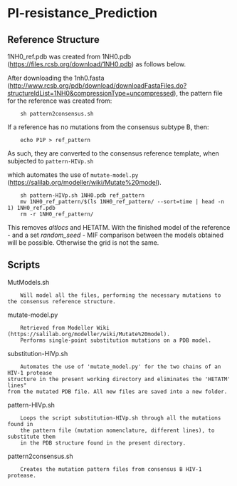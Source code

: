 # PI-resistance_Prediction

## Reference Structure
1NH0_ref.pdb was created from 1NH0.pdb (https://files.rcsb.org/download/1NH0.pdb) as follows below.

After downloading the 1nh0.fasta (http://www.rcsb.org/pdb/download/downloadFastaFiles.do?structureIdList=1NH0&compressionType=uncompressed), the pattern file for the reference was created from:

        sh pattern2consensus.sh
        
If a reference has no mutations from the consensus subtype B, then:

        echo P1P > ref_pattern

As such, they are converted to the consensus reference template, when subjected to `pattern-HIVp.sh`

which automates the use of `mutate-model.py` (https://salilab.org/modeller/wiki/Mutate%20model).

        sh pattern-HIVp.sh 1NH0.pdb ref_pattern
        mv 1NH0_ref_pattern/$(ls 1NH0_ref_pattern/ --sort=time | head -n 1) 1NH0_ref.pdb
        rm -r 1NH0_ref_pattern/

This removes *altlocs* and HETATM. With the finished model of the reference - and a set *random_seed* - MIF comparison between the models obtained will be possible. Otherwise the grid is not the same.

## Scripts
MutModels.sh

        Will model all the files, performing the necessary mutations to the consensus reference structure.
        
mutate-model.py

        Retrieved from Modeller Wiki (https://salilab.org/modeller/wiki/Mutate%20model).
        Performs single-point substitution mutations on a PDB model.
        
substitution-HIVp.sh

        Automates the use of 'mutate_model.py' for the two chains of an HIV-1 protease
	structure in the present working directory and eliminates the 'HETATM' lines"
	from the mutated PDB file. All new files are saved into a new folder.
        
pattern-HIVp.sh

        Loops the script substitution-HIVp.sh through all the mutations found in
        the pattern file (mutation nomenclature, different lines), to substitute them
        in the PDB structure found in the present directory.
        
pattern2consensus.sh

        Creates the mutation pattern files from consensus B HIV-1 protease.
